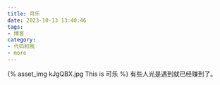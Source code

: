 ```yaml
---
title: 可乐
date: 2023-10-13 13:40:46
tags:
- 博客
category:
- 代码和我
- more
---
```

{% asset_img kJgQBX.jpg This is 可乐 %}
有些人光是遇到就已经赚到了。
